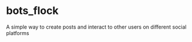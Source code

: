 # bots_flock
A simple way to create posts and interact to other users on different social platforms
